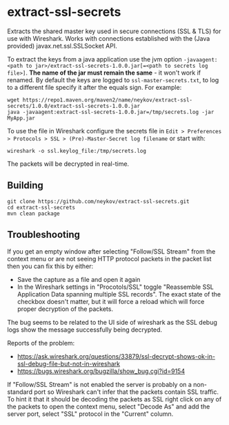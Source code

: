 # extract-ssl-secrets

Extracts the shared master key used in secure connections (SSL & TLS)
for use with Wireshark. Works with connections established with the
(Java provided) javax.net.ssl.SSLSocket API.

To extract the keys from a java application use the jvm option 
`-javaagent:<path to jar>/extract-ssl-secrets-1.0.0.jar[=<path to secrets log file>]`.
**The name of the jar must remain the same** - it won't work if renamed.
By default the keys are logged to `ssl-master-secrets.txt`, to
log to a different file specify it after the equals sign. For example:

```
wget https://repo1.maven.org/maven2/name/neykov/extract-ssl-secrets/1.0.0/extract-ssl-secrets-1.0.0.jar
java -javaagent:extract-ssl-secrets-1.0.0.jar=/tmp/secrets.log -jar MyApp.jar
```

To use the file in Wireshark configure the secrets file in
`Edit > Preferences > Protocols > SSL > (Pre)-Master-Secret log filename`
or start with:

```
wireshark -o ssl.keylog_file:/tmp/secrets.log
```

The packets will be decrypted in real-time.

## Building

```
git clone https://github.com/neykov/extract-ssl-secrets.git
cd extract-ssl-secrets
mvn clean package
```

## Troubleshooting

If you get an empty window after selecting "Follow/SSL Stream" from the context menu
or are not seeing HTTP protocol packets in the packet list then you can fix this by either:
  * Save the capture as a file and open it again
  * In the Wireshark settings in "Procotols/SSL" toggle "Reassemble SSL Application Data spanning multiple SSL records".
  The exact state of the checkbox doesn't matter, but it will force a reload which will force proper decryption of the packets.

The bug seems to be related to the UI side of wireshark as the SSL debug logs show the message successfully being decrypted.

Reports of the problem:
  * https://ask.wireshark.org/questions/33879/ssl-decrypt-shows-ok-in-ssl-debug-file-but-not-in-wireshark
  * https://bugs.wireshark.org/bugzilla/show_bug.cgi?id=9154


If "Follow/SSL Stream" is not enabled the server is probably on a non-standard port so Wireshark can't infer that the packets
contain SSL traffic. To hint it that it should be decoding the packets as SSL right click on any of the packets to open the context menu,
select "Decode As" and add the server port, select "SSL" protocol in the "Current" column.